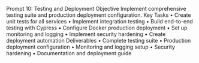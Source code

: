 Prompt 10: Testing and Deployment
Objective
Implement comprehensive testing suite and production deployment configuration.
Key Tasks
	•	Create unit tests for all services
	•	Implement integration testing
	•	Build end-to-end testing with Cypress
	•	Configure Docker production deployment
	•	Set up monitoring and logging
	•	Implement security hardening
	•	Create deployment automation
Deliverables
	•	Complete testing suite
	•	Production deployment configuration
	•	Monitoring and logging setup
	•	Security hardening
	•	Documentation and deployment guide
